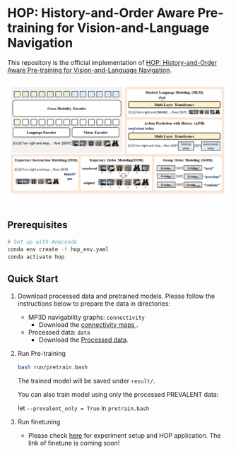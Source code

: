 # HOP: History-and-Order Aware Pre-training for Vision-and-Language Navigation

This repository is the official implementation of [HOP: History-and-Order Aware Pre-training for Vision-and-Language Navigation](https://arxiv.org/abs/2203.11591). 

![architecture](files/architecture.jpg)

## Prerequisites
```sh
# Set up with Anaconda
conda env create -f hop_env.yaml
conda activate hop
```
## Quick Start
1. Download processed data and pretrained models.
   Please follow the instructions below to prepare the data in directories:
   - MP3D navigability graphs: `connectivity`
     - Download the [connectivity maps ](https://github.com/peteanderson80/Matterport3DSimulator/tree/master/connectivity).
   - Processed data: `data`
     - Download the [Processed data](https://github.com/YanyuanQiao/HOP-VLN/tree/main/data).

2. Run Pre-training
   ```sh
   bash run/pretrain.bash
   ```
   The trained model will be saved under `result/`.
   
   You can also train model using only the processed PREVALENT data:
   
   let `--prevalent_only = True` in `pretrain.bash`
   
3. Run finetuning
   * Please check [here](https://github.com/YanyuanQiao/HOP-VLN) for experiment setup and HOP application.
   The link of finetune is coming soon!

